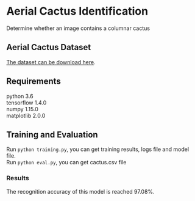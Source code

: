 # Aerial Cactus Identification
Determine whether an image contains a columnar cactus
## Aerial Cactus Dataset
[The dataset can be download here](https://www.kaggle.com/c/aerial-cactus-identification).
## Requirements
python 3.6 <br>
tensorflow 1.4.0 <br>
numpy 1.15.0 <br>
matplotlib 2.0.0 <br>
## Training and Evaluation
Run `python training.py`, you can get training results, logs file and model file. <br>
Run `python eval.py`, you can get cactus.csv file <br>
### Results
The recognition accuracy of this model is reached 97.08%.
